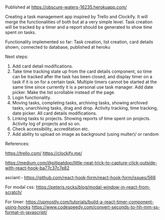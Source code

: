 Published at https://obscure-waters-16235.herokuapp.com/

Creating a task management app inspired by Trello and Clockify. 
It will merge the functionalities of both but at a very simple level. Task creation will be tracked by a timer and a report should be generated to show time spent on tasks.

Functionality implemented so far: Task creation, list creation, card details shown, connected to database, published at heroku

Next steps:
1. Add card detail modifications.
2. Take time tracking state up from the card details component, so time can be tracked after the task has been closed, and display timer on a task if it is on for a certain task. Multiple timers cannot be started at the same time since currently it is a personal use task manager. Add date picker. Make the list scrollable instead of the page.
3. Login functionality.
4. Moving tasks, completing tasks, archiving tasks, showing archived tasks, unarchiving tasks, drag and drop. Activity tracking, time tracking, date picker. All card details modifications.
5. Linking tasks to projects. Showing reports of time spent on projects. Activity log of projects and so on.
6. Check accessibility, accreditation etc.
7. Add ability to upload on image as background (using multer)/ or random


References:

https://trello.com/
https://clockify.me/

https://medium.com/@pitipatdop/little-neat-trick-to-capture-click-outside-with-react-hook-ba77c37c7e82

asciant:- https://github.com/react-hook-form/react-hook-form/issues/566

For modal css:
https://peteris.rocks/blog/modal-window-in-react-from-scratch/

For timer:
https://upmostly.com/tutorials/build-a-react-timer-component-using-hooks
https://www.codespeedy.com/convert-seconds-to-hh-mm-ss-format-in-javascript/

